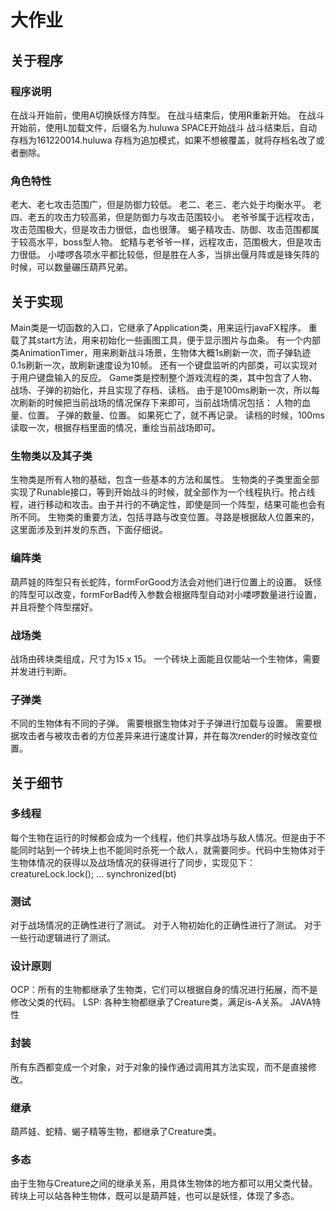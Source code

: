 # 大作业
## 关于程序
### 程序说明
  在战斗开始前，使用A切换妖怪方阵型。
  在战斗结束后，使用R重新开始。
  在战斗开始前，使用L加载文件，后缀名为.huluwa
  SPACE开始战斗
  战斗结束后，自动存档为161220014.huluwa
    存档为追加模式，如果不想被覆盖，就将存档名改了或者删除。
### 角色特性 
  老大、老七攻击范围广，但是防御力较低。
  老二、老三、老六处于均衡水平。
  老四、老五的攻击力较高弟，但是防御力与攻击范围较小。
  老爷爷属于远程攻击，攻击范围极大，但是攻击力很低，血也很薄。
  蝎子精攻击、防御、攻击范围都属于较高水平，boss型人物。
  蛇精与老爷爷一样，远程攻击，范围极大，但是攻击力很低。
  小喽啰各项水平都比较低，但是胜在人多，当排出偃月阵或是锋矢阵的时候，可以数量碾压葫芦兄弟。
## 关于实现
  Main类是一切函数的入口，它继承了Application类，用来运行javaFX程序。 
  重载了其start方法，用来初始化一些画图工具，便于显示图片与血条。
  有一个内部类AnimationTimer，用来刷新战斗场景，生物体大概1s刷新一次，而子弹轨迹0.1s刷新一次，故刷新速度设为10帧。
  还有一个键盘监听的内部类，可以实现对于用户键盘输入的反应。
  Game类是控制整个游戏流程的类，其中包含了人物、战场、子弹的初始化，并且实现了存档、读档。 
  由于是100ms刷新一次，所以每次刷新的时候把当前战场的情况保存下来即可，当前战场情况包括： 
    人物的血量、位置。
    子弹的数量、位置。
   如果死亡了，就不再记录。
  读档的时候，100ms读取一次，根据存档里面的情况，重绘当前战场即可。
### 生物类以及其子类 
  生物类是所有人物的基础，包含一些基本的方法和属性。
  生物类的子类里面全部实现了Runable接口，等到开始战斗的时候，就全部作为一个线程执行。抢占线程，进行移动和攻击。由于并行的不确定性，即使是同一个阵型，结果可能也会有所不同。
  生物类的重要方法，包括寻路与改变位置。寻路是根据敌人位置来的，这里面涉及到并发的东西，下面仔细说。
### 编阵类 
  葫芦娃的阵型只有长蛇阵，formForGood方法会对他们进行位置上的设置。
  妖怪的阵型可以改变，formForBad传入参数会根据阵型自动对小喽啰数量进行设置，并且将整个阵型摆好。
### 战场类 
  战场由砖块类组成，尺寸为15 x 15。
  一个砖块上面能且仅能站一个生物体，需要并发进行判断。
### 子弹类 
  不同的生物体有不同的子弹。
  需要根据生物体对于子弹进行加载与设置。
  需要根据攻击者与被攻击者的方位差异来进行速度计算，并在每次render的时候改变位置。
## 关于细节
### 多线程
  每个生物在运行的时候都会成为一个线程，他们共享战场与敌人情况。但是由于不能同时站到一个砖块上也不能同时杀死一个敌人，就需要同步。代码中生物体对于生物体情况的获得以及战场情况的获得进行了同步，实现见下：
    creatureLock.lock(); ... synchronized(bt)
### 测试
  对于战场情况的正确性进行了测试。
  对于人物初始化的正确性进行了测试。
  对于一些行动逻辑进行了测试。
### 设计原则
  OCP：所有的生物都继承了生物类，它们可以根据自身的情况进行拓展，而不是修改父类的代码。
  LSP: 各种生物都继承了Creature类，满足is-A关系。
JAVA特性
### 封装 
  所有东西都变成一个对象，对于对象的操作通过调用其方法实现，而不是直接修改。
### 继承 
  葫芦娃、蛇精、蝎子精等生物，都继承了Creature类。
### 多态 
  由于生物与Creature之间的继承关系，用具体生物体的地方都可以用父类代替。砖块上可以站各种生物体，既可以是葫芦娃，也可以是妖怪，体现了多态。
